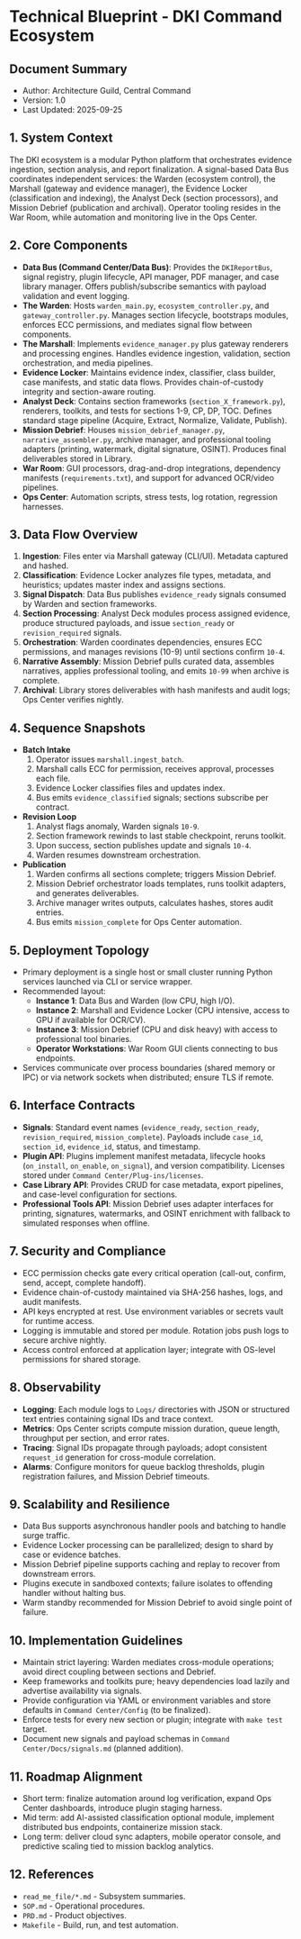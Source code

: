 ﻿# Technical Blueprint - DKI Command Ecosystem

## Document Summary
- Author: Architecture Guild, Central Command
- Version: 1.0
- Last Updated: 2025-09-25

## 1. System Context
The DKI ecosystem is a modular Python platform that orchestrates evidence ingestion, section analysis, and report finalization. A signal-based Data Bus coordinates independent services: the Warden (ecosystem control), the Marshall (gateway and evidence manager), the Evidence Locker (classification and indexing), the Analyst Deck (section processors), and Mission Debrief (publication and archival). Operator tooling resides in the War Room, while automation and monitoring live in the Ops Center.

## 2. Core Components
- **Data Bus (Command Center/Data Bus)**: Provides the `DKIReportBus`, signal registry, plugin lifecycle, API manager, PDF manager, and case library manager. Offers publish/subscribe semantics with payload validation and event logging.
- **The Warden**: Hosts `warden_main.py`, `ecosystem_controller.py`, and `gateway_controller.py`. Manages section lifecycle, bootstraps modules, enforces ECC permissions, and mediates signal flow between components.
- **The Marshall**: Implements `evidence_manager.py` plus gateway renderers and processing engines. Handles evidence ingestion, validation, section orchestration, and media pipelines.
- **Evidence Locker**: Maintains evidence index, classifier, class builder, case manifests, and static data flows. Provides chain-of-custody integrity and section-aware routing.
- **Analyst Deck**: Contains section frameworks (`section_X_framework.py`), renderers, toolkits, and tests for sections 1-9, CP, DP, TOC. Defines standard stage pipeline (Acquire, Extract, Normalize, Validate, Publish).
- **Mission Debrief**: Houses `mission_debrief_manager.py`, `narrative_assembler.py`, archive manager, and professional tooling adapters (printing, watermark, digital signature, OSINT). Produces final deliverables stored in Library.
- **War Room**: GUI processors, drag-and-drop integrations, dependency manifests (`requirements.txt`), and support for advanced OCR/video pipelines.
- **Ops Center**: Automation scripts, stress tests, log rotation, regression harnesses.

## 3. Data Flow Overview
1. **Ingestion**: Files enter via Marshall gateway (CLI/UI). Metadata captured and hashed.
2. **Classification**: Evidence Locker analyzes file types, metadata, and heuristics; updates master index and assigns sections.
3. **Signal Dispatch**: Data Bus publishes `evidence_ready` signals consumed by Warden and section frameworks.
4. **Section Processing**: Analyst Deck modules process assigned evidence, produce structured payloads, and issue `section_ready` or `revision_required` signals.
5. **Orchestration**: Warden coordinates dependencies, ensures ECC permissions, and manages revisions (10-9) until sections confirm `10-4`.
6. **Narrative Assembly**: Mission Debrief pulls curated data, assembles narratives, applies professional tooling, and emits `10-99` when archive is complete.
7. **Archival**: Library stores deliverables with hash manifests and audit logs; Ops Center verifies nightly.

## 4. Sequence Snapshots
- **Batch Intake**
  1. Operator issues `marshall.ingest_batch`.
  2. Marshall calls ECC for permission, receives approval, processes each file.
  3. Evidence Locker classifies files and updates index.
  4. Bus emits `evidence_classified` signals; sections subscribe per contract.
- **Revision Loop**
  1. Analyst flags anomaly, Warden signals `10-9`.
  2. Section framework rewinds to last stable checkpoint, reruns toolkit.
  3. Upon success, section publishes update and signals `10-4`.
  4. Warden resumes downstream orchestration.
- **Publication**
  1. Warden confirms all sections complete; triggers Mission Debrief.
  2. Mission Debrief orchestrator loads templates, runs toolkit adapters, and generates deliverables.
  3. Archive manager writes outputs, calculates hashes, stores audit entries.
  4. Bus emits `mission_complete` for Ops Center automation.

## 5. Deployment Topology
- Primary deployment is a single host or small cluster running Python services launched via CLI or service wrapper.
- Recommended layout:
  - **Instance 1**: Data Bus and Warden (low CPU, high I/O).
  - **Instance 2**: Marshall and Evidence Locker (CPU intensive, access to GPU if available for OCR/CV).
  - **Instance 3**: Mission Debrief (CPU and disk heavy) with access to professional tool binaries.
  - **Operator Workstations**: War Room GUI clients connecting to bus endpoints.
- Services communicate over process boundaries (shared memory or IPC) or via network sockets when distributed; ensure TLS if remote.

## 6. Interface Contracts
- **Signals**: Standard event names (`evidence_ready`, `section_ready`, `revision_required`, `mission_complete`). Payloads include `case_id`, `section_id`, `evidence_id`, status, and timestamp.
- **Plugin API**: Plugins implement manifest metadata, lifecycle hooks (`on_install`, `on_enable`, `on_signal`), and version compatibility. Licenses stored under `Command Center/Plug-ins/licenses`.
- **Case Library API**: Provides CRUD for case metadata, export pipelines, and case-level configuration for sections.
- **Professional Tools API**: Mission Debrief uses adapter interfaces for printing, signatures, watermarks, and OSINT enrichment with fallback to simulated responses when offline.

## 7. Security and Compliance
- ECC permission checks gate every critical operation (call-out, confirm, send, accept, complete handoff).
- Evidence chain-of-custody maintained via SHA-256 hashes, logs, and audit manifests.
- API keys encrypted at rest. Use environment variables or secrets vault for runtime access.
- Logging is immutable and stored per module. Rotation jobs push logs to secure archive nightly.
- Access control enforced at application layer; integrate with OS-level permissions for shared storage.

## 8. Observability
- **Logging**: Each module logs to `Logs/` directories with JSON or structured text entries containing signal IDs and trace context.
- **Metrics**: Ops Center scripts compute mission duration, queue length, throughput per section, and error rates.
- **Tracing**: Signal IDs propagate through payloads; adopt consistent `request_id` generation for cross-module correlation.
- **Alarms**: Configure monitors for queue backlog thresholds, plugin registration failures, and Mission Debrief timeouts.

## 9. Scalability and Resilience
- Data Bus supports asynchronous handler pools and batching to handle surge traffic.
- Evidence Locker processing can be parallelized; design to shard by case or evidence batches.
- Mission Debrief pipeline supports caching and replay to recover from downstream errors.
- Plugins execute in sandboxed contexts; failure isolates to offending handler without halting bus.
- Warm standby recommended for Mission Debrief to avoid single point of failure.

## 10. Implementation Guidelines
- Maintain strict layering: Warden mediates cross-module operations; avoid direct coupling between sections and Debrief.
- Keep frameworks and toolkits pure; heavy dependencies load lazily and advertise availability via signals.
- Provide configuration via YAML or environment variables and store defaults in `Command Center/Config` (to be finalized).
- Enforce tests for every new section or plugin; integrate with `make test` target.
- Document new signals and payload schemas in `Command Center/Docs/signals.md` (planned addition).

## 11. Roadmap Alignment
- Short term: finalize automation around log verification, expand Ops Center dashboards, introduce plugin staging harness.
- Mid term: add AI-assisted classification optional module, implement distributed bus endpoints, containerize mission stack.
- Long term: deliver cloud sync adapters, mobile operator console, and predictive scaling tied to mission backlog analytics.

## 12. References
- `read_me_file/*.md` - Subsystem summaries.
- `SOP.md` - Operational procedures.
- `PRD.md` - Product objectives.
- `Makefile` - Build, run, and test automation.
